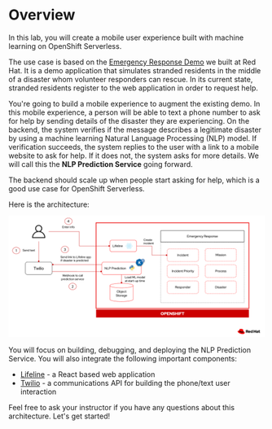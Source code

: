 # Overview

In this lab, you will create a mobile user experience built with machine learning on OpenShift Serverless.

The use case is based on the [Emergency Response Demo](http://www.erdemo.io/) we built at Red Hat.  It is a demo application that simulates stranded residents in the middle of a disaster whom volunteer responders can rescue. In its current state, stranded residents register to the web application in order to request help.

You're going to build a mobile experience to augment the existing demo.  In this mobile experience, a person will be able to text a phone number to ask for help by sending details of the disaster they are experiencing.  On the backend, the system verifies if the message describes a legitimate disaster by using a machine learning Natural Language Processing (NLP) model.  If verification succeeds, the system replies to the user with a link to a mobile website to ask for help.  If it does not, the system asks for more details.  We will call this the **NLP Prediction Service** going forward.

The backend should scale up when people start asking for help, which is a good use case for OpenShift Serverless.

Here is the architecture:

![Architecture](images/ml_architecture_flow.png)

You will focus on building, debugging, and deploying the NLP Prediction Service.  You will also integrate the following important components:

* [Lifeline](https://github.com/RedHatGov/serverless-workshop-code/tree/main/lifeline) - a React based web application
* [Twilio](https://www.twilio.com/) - a communications API for building the phone/text user interaction

Feel free to ask your instructor if you have any questions about this architecture.  Let's get started!